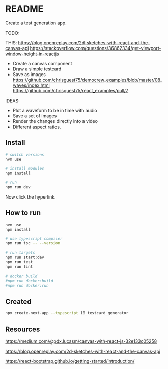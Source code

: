 # README

Create a test generation app.  

TODO:

THIS: https://blog.openreplay.com/2d-sketches-with-react-and-the-canvas-api
https://stackoverflow.com/questions/36862334/get-viewport-window-height-in-reactjs

* Create a canvas component
* Draw a simple testcard
* Save as images
https://github.com/chrisguest75/democrew_examples/blob/master/08_waves/index.html
https://github.com/chrisguest75/react_examples/pull/7


IDEAS:

* Plot a waveform to be in time with audio
* Save a set of images
* Render the changes directly into a video
* Different aspect ratios.

## Install

```sh
# switch versions
nvm use  

# install modules
npm install

# run
npm run dev
```

Now click the hyperlink.  
 

## How to run

```sh
nvm use
npm install

# use typescript compiler
npm run tsc -- --version  

# run targets
npm run start:dev
npm run test
npm run lint

# docker build
#npm run docker:build
#npm run docker:run
```
 
## Created

```sh
npx create-next-app --typescript 10_testcard_generator
```

## Resources

https://medium.com/@pdx.lucasm/canvas-with-react-js-32e133c05258

https://blog.openreplay.com/2d-sketches-with-react-and-the-canvas-api

https://react-bootstrap.github.io/getting-started/introduction/

